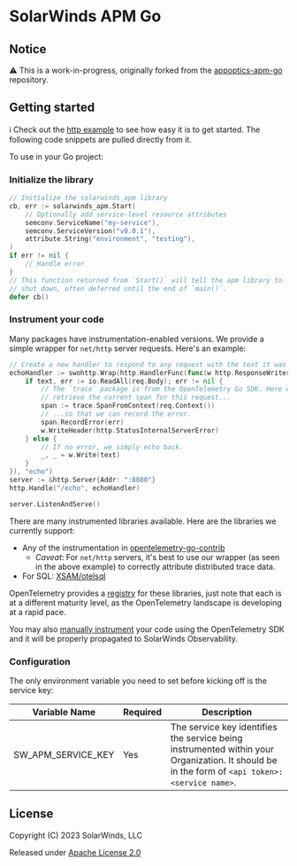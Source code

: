 # SolarWinds APM Go

## Notice

⚠ This is a work-in-progress, originally forked from the
[appoptics-apm-go](https://github.com/appoptics/appoptics-apm-go) repository.

## Getting started

ℹ️ Check out the [http example](examples/http/README.md) to see how easy it is
to get started. The following code snippets are pulled directly from it.

To use in your Go project:

### Initialize the library

```go
// Initialize the solarwinds_apm library	
cb, err := solarwinds_apm.Start(
	// Optionally add service-level resource attributes 
	semconv.ServiceName("my-service"),
	semconv.ServiceVersion("v0.0.1"),
	attribute.String("environment", "testing"),
)
if err != nil {
	// Handle error
}
// This function returned from `Start()` will tell the apm library to
// shut down, often deferred until the end of `main()`.
defer cb()
```

### Instrument your code

Many packages have instrumentation-enabled versions. We provide a simple 
wrapper for `net/http` server requests. Here's an example:

```go
// Create a new handler to respond to any request with the text it was given
echoHandler := swohttp.Wrap(http.HandlerFunc(func(w http.ResponseWriter, req *http.Request) {
	if text, err := io.ReadAll(req.Body); err != nil {
		// The `trace` package is from the OpenTelemetry Go SDK. Here we
		// retrieve the current span for this request...
		span := trace.SpanFromContext(req.Context())
		// ...so that we can record the error.
		span.RecordError(err)
		w.WriteHeader(http.StatusInternalServerError)
	} else {
		// If no error, we simply echo back.
		_, _ = w.Write(text)
	}
}), "echo")
server := &http.Server{Addr: ":8080"}
http.Handle("/echo", echoHandler)

server.ListenAndServe()
```

There are many instrumented libraries available. Here are the libraries we
currently support:

  * Any of the instrumentation in [opentelemetry-go-contrib
](https://github.com/open-telemetry/opentelemetry-go-contrib/tree/main/instrumentation)
    * _Caveat_: For `net/http` servers, it's best to use our wrapper (as seen
      in the above example) to correctly attribute distributed trace data.
  * For SQL: [XSAM/otelsql](https://github.com/XSAM/otelsql)

OpenTelemetry provides a
[registry](https://opentelemetry.io/ecosystem/registry/?language=go&component=instrumentation)
for these libraries, just note that each is at a different maturity
level, as the OpenTelemetry landscape is developing at a rapid pace.

You may also [manually 
instrument](https://opentelemetry.io/docs/instrumentation/go/manual/) your code
using the OpenTelemetry SDK and it will be properly propagated to SolarWinds
Observability.

### Configuration

The only environment variable you need to set before kicking off is the service key:

| Variable Name       | Required           |  Description |
|---------------------| ------------------ |  ----------- |
| SW_APM_SERVICE_KEY  |Yes|The service key identifies the service being instrumented within your Organization. It should be in the form of ``<api token>:<service name>``.|

## License

Copyright (C) 2023 SolarWinds, LLC

Released under [Apache License 2.0](http://www.apache.org/licenses/LICENSE-2.0)

